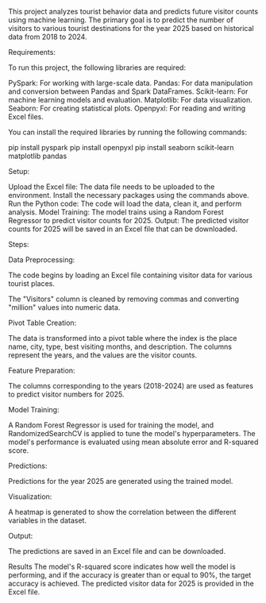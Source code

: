 This project analyzes tourist behavior data and predicts future visitor counts using machine learning. The primary goal is to predict the number of visitors to various tourist destinations for the year 2025 based on historical data from 2018 to 2024.


Requirements:

To run this project, the following libraries are required:

PySpark: For working with large-scale data.
Pandas: For data manipulation and conversion between Pandas and Spark DataFrames.
Scikit-learn: For machine learning models and evaluation.
Matplotlib: For data visualization.
Seaborn: For creating statistical plots.
Openpyxl: For reading and writing Excel files.


You can install the required libraries by running the following commands:

pip install pyspark
pip install openpyxl
pip install seaborn scikit-learn matplotlib pandas


Setup:

Upload the Excel file: The data file needs to be uploaded to the environment.
Install the necessary packages using the commands above.
Run the Python code: The code will load the data, clean it, and perform analysis.
Model Training: The model trains using a Random Forest Regressor to predict visitor counts for 2025.
Output: The predicted visitor counts for 2025 will be saved in an Excel file that can be downloaded.

Steps:


Data Preprocessing:

The code begins by loading an Excel file containing visitor data for various tourist places.

The "Visitors" column is cleaned by removing commas and converting "million" values into numeric data.


Pivot Table Creation:

The data is transformed into a pivot table where the index is the place name, city, type, best visiting months, and description.
The columns represent the years, and the values are the visitor counts.


Feature Preparation:

The columns corresponding to the years (2018-2024) are used as features to predict visitor numbers for 2025.


Model Training:

A Random Forest Regressor is used for training the model, and RandomizedSearchCV is applied to tune the model's hyperparameters.
The model's performance is evaluated using mean absolute error and R-squared score.


Predictions:

Predictions for the year 2025 are generated using the trained model.


Visualization:

A heatmap is generated to show the correlation between the different variables in the dataset.


Output:

The predictions are saved in an Excel file and can be downloaded.


Results
The model's R-squared score indicates how well the model is performing, and if the accuracy is greater than or equal to 90%, the target accuracy is achieved.
The predicted visitor data for 2025 is provided in the Excel file.
